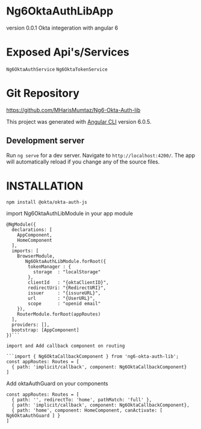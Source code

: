 # Ng6OktaAuthLibApp
 version 0.0.1
 Okta integeration with angular 6

# Exposed Api's/Services
 ```Ng6OktaAuthService```
 ```Ng6OktaTokenService```

# Git Repository
 https://github.com/MHarisMumtaz/Ng6-Okta-Auth-lib

This project was generated with [Angular CLI](https://github.com/angular/angular-cli) version 6.0.5.

## Development server

Run `ng serve` for a dev server. Navigate to `http://localhost:4200/`. The app will automatically reload if you change any of the source files.

# INSTALLATION

`npm install @okta/okta-auth-js`

import Ng6OktaAuthLibModule in your app module

```import { Ng6OktaAuthLibModule } from 'ng6-okta-auth-lib';
@NgModule({
  declarations: [
    AppComponent,
    HomeComponent
  ],
  imports: [
    BrowserModule,
       Ng6OktaAuthLibModule.forRoot({
        tokenManager : {
          storage  : "localStorage"
        },
        clientId   : "{oktaClientID}",
        redirectUri: "{RedirectURI}",
        issuer     : "{issureURL}",
        url        : "{UserURL}",
        scope      : "openid email"
    }),
    RouterModule.forRoot(appRoutes)
  ],
  providers: [],
  bootstrap: [AppComponent]
})```

import and Add callback component on routing

```import { Ng6OktaCallbackComponent } from 'ng6-okta-auth-lib';
const appRoutes: Routes = [
  { path: 'implicit/callback', component: Ng6OktaCallbackComponent}
]
```

Add oktaAuthGuard on your components

```import { Ng6OktaAuthGuard } from 'ng6-okta-auth-lib';
const appRoutes: Routes = [
  { path: '', redirectTo: 'home', pathMatch: 'full' },
  { path: 'implicit/callback', component: Ng6OktaCallbackComponent},
  { path: 'home', component: HomeComponent, canActivate: [ Ng6OktaAuthGuard ] }
]
```
